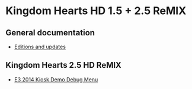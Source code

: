 # Kingdom Hearts HD 1.5 + 2.5 ReMIX

## General documentation

* [Editions and updates](updates.md)
## Kingdom Hearts 2.5 HD ReMIX

* [E3 2014 Kiosk Demo Debug Menu](demo_debug.md)
